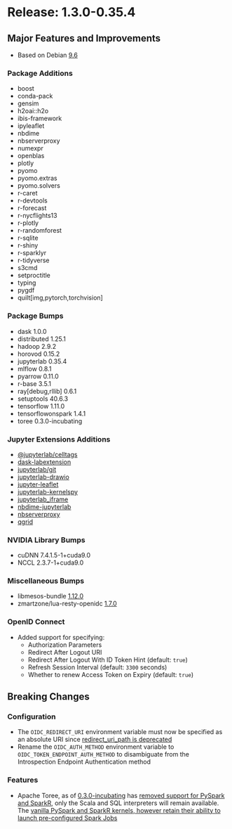 # Release: 1.3.0-0.35.4

## Major Features and Improvements

* Based on Debian [9.6](https://github.com/docker-library/repo-info/blob/master/repos/debian/tag-details.md#debian96---linux-amd64)

### Package Additions

* boost
* conda-pack
* gensim
* h2oai::h2o
* ibis-framework
* ipyleaflet
* nbdime
* nbserverproxy
* numexpr
* openblas
* plotly
* pyomo
* pyomo.extras
* pyomo.solvers
* r-caret
* r-devtools
* r-forecast
* r-nycflights13
* r-plotly
* r-randomforest
* r-sqlite
* r-shiny
* r-sparklyr
* r-tidyverse
* s3cmd
* setproctitle
* typing
* pygdf
* quilt[img,pytorch,torchvision]

### Package Bumps

* dask 1.0.0
* distributed 1.25.1
* hadoop 2.9.2
* horovod 0.15.2
* jupyterlab 0.35.4
* mlflow 0.8.1
* pyarrow 0.11.0
* r-base 3.5.1
* ray[debug,rllib] 0.6.1
* setuptools 40.6.3
* tensorflow 1.11.0
* tensorflowonspark 1.4.1
* toree 0.3.0-incubating

### Jupyter Extensions Additions

* [@jupyterlab/celltags](https://github.com/jupyterlab/jupyterlab-celltags)
* [dask-labextension](https://github.com/dask/dask-labextension)
* [jupyterlab/git](https://github.com/jupyterlab/jupyterlab-git)
* [jupyterlab-drawio](https://github.com/QuantStack/jupyterlab-drawio)
* [jupyter-leaflet](https://github.com/jupyter-widgets/ipyleaflet)
* [jupyterlab-kernelspy](https://github.com/vidartf/jupyterlab-kernelspy)
* [jupyterlab_iframe](jupyterlab_iframe)
* [nbdime-jupyterlab](https://github.com/jupyter/nbdime)
* [nbserverproxy](https://github.com/jupyterhub/nbserverproxy)
* [qgrid](https://github.com/quantopian/qgrid)

### NVIDIA Library Bumps

* cuDNN 7.4.1.5-1+cuda9.0
* NCCL 2.3.7-1+cuda9.0

### Miscellaneous Bumps

* libmesos-bundle [1.12.0](https://downloads.mesosphere.com/libmesos-bundle/libmesos-bundle-1.12.0.tar.gz)
* zmartzone/lua-resty-openidc [1.7.0](https://github.com/zmartzone/lua-resty-openidc/releases/tag/v1.7.0)

### OpenID Connect

* Added support for specifying:
  * Authorization Parameters
  * Redirect After Logout URI
  * Redirect After Logout With ID Token Hint (default: `true`)
  * Refresh Session Interval (default: `3300` seconds)
  * Whether to renew Access Token on Expiry (default: `true`)

## Breaking Changes

### Configuration

* The `OIDC_REDIRECT_URI` environment variable must now be specified as an absolute URI since [redirect_uri_path is deprecated](https://github.com/zmartzone/lua-resty-openidc/commit/0f2a68b82cf4849fc3efe4b25c389fc45377fc63)
* Rename the `OIDC_AUTH_METHOD` environment variable to `OIDC_TOKEN_ENDPOINT_AUTH_METHOD` to disambiguate from the Introspection Endpoint Authentication method

### Features

* Apache Toree, as of [0.3.0-incubating](https://github.com/apache/incubator-toree/releases/tag/v0.3.0-incubating) has [removed support for PySpark and SparkR](https://github.com/apache/incubator-toree/commit/276165ae2ac136a59d208058a031caf769bb312e), only the Scala and SQL interpreters will remain available. The [vanilla PySpark and SparkR kernels, however retain their ability to launch pre-configured Spark Jobs](https://github.com/mesosphere/mesosphere-jupyter-service/blob/master/jupyter_notebook_config.py#L231-L232)
